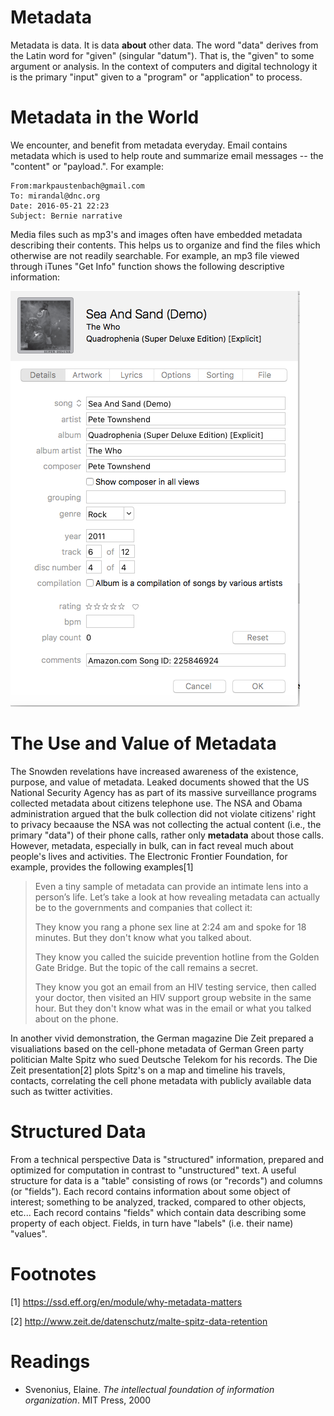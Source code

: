 Metadata
========

Metadata is data. It is data **about** other data. The word "data" derives from the Latin word for "given" (singular "datum"). That is, the "given" to some argument or analysis. In the context of computers and digital technology it is the primary "input" given to a "program" or "application" to process.

Metadata in the World
=====================

We encounter, and benefit from metadata everyday. Email contains metadata which is used to help route and summarize email messages -- the "content" or "payload.". For example:

``` example
From:markpaustenbach@gmail.com
To: mirandal@dnc.org
Date: 2016-05-21 22:23
Subject: Bernie narrative
```

Media files such as mp3's and images often have embedded metadata describing their contents. This helps us to organize and find the files which otherwise are not readily searchable. For example, an mp3 file viewed through iTunes "Get Info" function shows the following descriptive information:


<a href="" target="_blank"><img src="assets/sea_sand_metadata.png"/></a>

The Use and Value of Metadata
=============================

The Snowden revelations have increased awareness of the existence, purpose, and value of metadata. Leaked documents showed that the US National Security Agency has as part of its massive surveillance programs collected metadata about citizens telephone use. The NSA and Obama administration argued that the bulk collection did not violate citizens' right to privacy becaause the NSA was not collecting the actual content (i.e., the primary "data") of their phone calls, rather only **metadata** about those calls. However, metadata, especially in bulk, can in fact reveal much about people's lives and activities. The Electronic Frontier Foundation, for example, provides the following examples[1]

> Even a tiny sample of metadata can provide an intimate lens into a person’s life. Let’s take a look at how revealing metadata can actually be to the governments and companies that collect it:
>
> They know you rang a phone sex line at 2:24 am and spoke for 18 minutes. But they don't know what you talked about.
>
> They know you called the suicide prevention hotline from the Golden Gate Bridge. But the topic of the call remains a secret.
>
> They know you got an email from an HIV testing service, then called your doctor, then visited an HIV support group website in the same hour. But they don't know what was in the email or what you talked about on the phone.

In another vivid demonstration, the German magazine Die Zeit prepared a visualiations based on the cell-phone metadata of German Green party politician Malte Spitz who sued Deutsche Telekom for his records. The Die Zeit presentation[2] plots Spitz's on a map and timeline his travels, contacts, correlating the cell phone metadata with publicly available data such as twitter activities.

Structured Data
===============

From a technical perspective Data is "structured" information, prepared and optimized for computation in contrast to "unstructured" text. A useful structure for data is a "table" consisting of rows (or "records") and columns (or "fields"). Each record contains information about some object of interest; something to be analyzed, tracked, compared to other objects, etc... Each record contains "fields" which contain data describing some property of each object. Fields, in turn have "labels" (i.e. their name) "values". 




Footnotes
=========

[1] <https://ssd.eff.org/en/module/why-metadata-matters>

[2] <http://www.zeit.de/datenschutz/malte-spitz-data-retention>


Readings
========

- Svenonius, Elaine. *The intellectual foundation of information organization*. MIT Press, 2000
